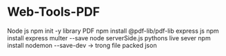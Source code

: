# Web-Tools-PDF
Node js npm init -y
library PDF npm install @pdf-lib/pdf-lib
express js npm install express multer --save node serverSide.js
pythons 
live sever npm install nodemon --save-dev -> 
trong file packed json



